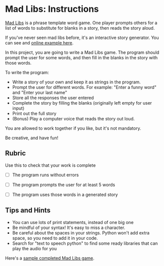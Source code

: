 # Mad Libs: Instructions  

[Mad Libs](https://en.wikipedia.org/wiki/Mad_Libs) is a phrase template word game. One player prompts others for a list of words to substitute for blanks in a story, then reads the story aloud.

If you've never seen mad libs before, it's an interactive story generator. You can see and [online example here](https://www.madtakes.com/libs/178.html).

In this project, you are going to write a Mad Libs game. The program should prompt the user for some words, and then fill in the blanks in the story with those words.

To write the program:
- Write a story of your own and keep it as strings in the program.
- Prompt the user for different words. For example: "Enter a funny word" and "Enter your last name"
- Store all the responses the user entered
- Complete the story by filling the blanks (originally left empty for user input)
- Print out the full story
- (Bonus) Play a computer voice that reads the story out loud.

You are allowed to work together if you like, but it's not mandatory.

Be creative, and have fun!

## Rubric

Use this to check that your work is complete

- [ ] The program runs without errors
- [ ] The program prompts the user for at least 5 words
- [ ] The program uses those words in a generated story


## Tips and Hints

* You can use lots of print statements, instead of one big one
* Be mindful of your syntax! It's easy to miss a character.
* Be careful about the spaces in your strings. Python won't add extra space, so you need to add it in your code.
* Search for "text to speech python" to find some ready libraries that can play the audio for you

Here's a [sample completed Mad Libs game](https://www.loom.com/share/89b8221787284326ad86311e6c1a397d).